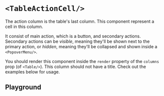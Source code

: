 # `<TableActionCell/>`

The action column is the table's last column. This component represent a cell in this column.

It consist of main action, which is a button, and secondary actions. Secondary actions can be
_visible_, meaning they'll be shown next to the primary action, or _hidden_, meaning they'll be
collapsed and shown inside a `<PopoverMenu/>`.

You should render this component inside the `render` property of the `columns` prop (of `<Table/>`).
This column should not have a title. Check out the examples below for usage.

## Playground
